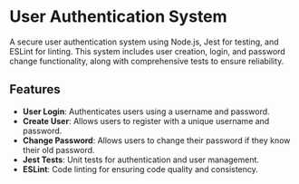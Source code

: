 # User Authentication System

A secure user authentication system using Node.js, Jest for testing, and ESLint for linting. This system includes user creation, login, and password change functionality, along with comprehensive tests to ensure reliability.

## Features

- **User Login**: Authenticates users using a username and password.
- **Create User**: Allows users to register with a unique username and password.
- **Change Password**: Allows users to change their password if they know their old password.
- **Jest Tests**: Unit tests for authentication and user management.
- **ESLint**: Code linting for ensuring code quality and consistency.


